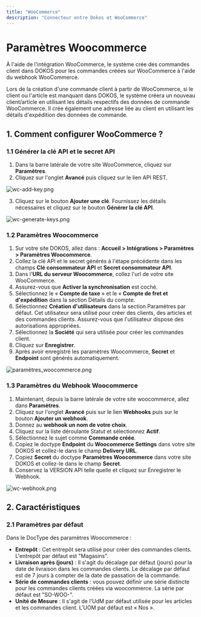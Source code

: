 ```yaml
---
title: "WooCommerce"
description: "Connecteur entre Dokos et WooCommerce"
---
```


# Paramètres Woocommerce

À l'aide de l'intégration WooCommerce, le système crée des commandes client dans DOKOS pour les commandes créées sur WooCommerce à l'aide du webhook WooCommerce.

Lors de la création d'une commande client à partir de WooCommerce, si le client ou l'article est manquant dans DOKOS, le système créera un nouveau client/article en utilisant les détails respectifs des données de commande WooCommerce. Il crée également une adresse liée au client en utilisant les détails d'expédition des données de commande.

## 1. Comment configurer WooCommerce ?

### 1.1 Générer la clé API et le secret API

1. Dans la barre latérale de votre site WooCommerce, cliquez sur **Paramètres**.
2. Cliquez sur l'onglet **Avancé** puis cliquez sur le lien API REST.

![wc-add-key.png](/settings/woocommerce/wc-add-key.png)


3. Cliquez sur le bouton **Ajouter une clé**. Fournissez les détails nécessaires et cliquez sur le bouton **Générer la clé API**.

![wc-generate-keys.png](/settings/woocommerce/wc-generate-keys.png)

### 1.2 Paramètres Woocommerce

1. Sur votre site DOKOS, allez dans : **Accueil > Intégrations > Paramètres > Paramètres Woocommerce**.
2. Collez la clé API et le secret générés à l'étape précédente dans les champs **Clé consommateur API** et **Secret consommateur API**.
2. Dans l'**URL du serveur Woocommerce**, collez l'url de votre site WooCommerce.
3. Assurez-vous que **Activer la synchronisation** est coché.
4. Sélectionnez le « **Compte de taxe** » et le « **Compte de fret et d'expédition** dans la section Détails du compte.
5. Sélectionnez **Création d'utilisateurs** dans la section Paramètres par défaut. Cet utilisateur sera utilisé pour créer des clients, des articles et des commandes clients. Assurez-vous que l'utilisateur dispose des autorisations appropriées.
6. Sélectionnez la **Société** qui sera utilisée pour créer les commandes client.
7. Cliquez sur **Enregistrer**.
8. Après avoir enregistré les paramètres Woocommerce, **Secret** et **Endpoint** sont générés automatiquement.

![paramètres_woocommerce.png](/settings/woocommerce/paramètres_woocommerce.png)

### 1.3 Paramètres du Webhook Woocommerce

1. Maintenant, depuis la barre latérale de votre site woocommerce, allez dans **Paramètres**.
2. Cliquez sur l'onglet **Avancé** puis sur le lien **Webhooks** puis sur le bouton **Ajouter un webhook**.
3. Donnez au **webhook un nom de votre choix**.
4. Cliquez sur la liste déroulante Statut et sélectionnez **Actif**.
5. Sélectionnez le sujet comme **Commande créée**.
6. Copiez le doctype **Endpoint** du **Woocommerce Settings** dans votre site DOKOS et collez-le dans le champ **Delivery URL**.
7. Copiez **Secret** du doctype **Paramètres Woocommerce** dans votre site DOKOS et collez-le dans le champ **Secret**.
8. Conservez la VERSION API telle quelle et cliquez sur Enregistrer le Webhook.

![wc-webhook.png](/settings/woocommerce/wc-webhook.png)

## 2. Caractéristiques

### 2.1 Paramètres par défaut

Dans le DocType des paramètres Woocommerce :

- **Entrepôt** : Cet entrepôt sera utilisé pour créer des commandes clients. L'entrepôt par défaut est "Magasins".
- **Livraison après (jours)** : Il s'agit du décalage par défaut (jours) pour la date de livraison dans les commandes clients. Le décalage par défaut est de 7 jours à compter de la date de passation de la commande.
- **Série de commandes clients** : vous pouvez définir une série distincte pour les commandes clients créées via woocommerce. La série par défaut est "SO-WOO-".
- **Unité de Mesure** : Il s'agit de l'UdM par défaut utilisée pour les articles et les commandes client. L'UOM par défaut est « Nos ».
